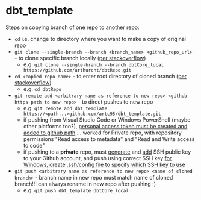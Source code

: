 # dbt_template

Steps on copying branch of one repo to another repo:
- `cd` i.e. change to directory where you want to make a copy of original repo
- `git clone --single-branch --branch <branch_name> <github_repo_url>` - to clone specific branch locally ([per stackoverflow](https://stackoverflow.com/questions/49290566/how-to-copy-only-single-branch-from-one-git-repo-to-another))
  - e.g. `git clone --single-branch --branch dbtCore_local https://github.com/arthurcht/dbtRepo.git` 
- `cd <copied repo name>` - to enter root directory of cloned branch ([per stackoverflow](https://stackoverflow.com/questions/49290566/how-to-copy-only-single-branch-from-one-git-repo-to-another))
  - e.g. `cd dbtRepo`   
- `git remote add <arbitrary name as reference to new repo> <github https path to new repo>` - to direct pushes to new repo
  - e.g. `git remote add dbt_template https://<path...>github.com/artc95/dbt_template.git`
  - if pushing from Visual Studio Code or Windows PowerShell (maybe other platforms too?), [personal access token must be created and added to github path](https://github.com/microsoft/vscode-pull-request-github/issues/3109) ... worked for Private repo, with repository permissions "Read access to metadata" and "Read and Write access to code"
  - if pushing to a **private** repo, must [generate](https://docs.github.com/en/authentication/connecting-to-github-with-ssh/generating-a-new-ssh-key-and-adding-it-to-the-ssh-agent) and [add](https://docs.github.com/en/authentication/connecting-to-github-with-ssh/adding-a-new-ssh-key-to-your-github-account) SSH public key to your Github account, and push using correct SSH key [for Windows, create .ssh/config file to specify which SSH key to use](https://stackoverflow.com/questions/71556140/git-does-not-use-ssh-key-windows)
- `git push <arbitrary name as reference to new repo> <name of cloned branch>` - branch name in new repo must match name of cloned branch!!! can always rename in new repo after pushing :)
  - e.g. `git push dbt_template dbtCore_local`
